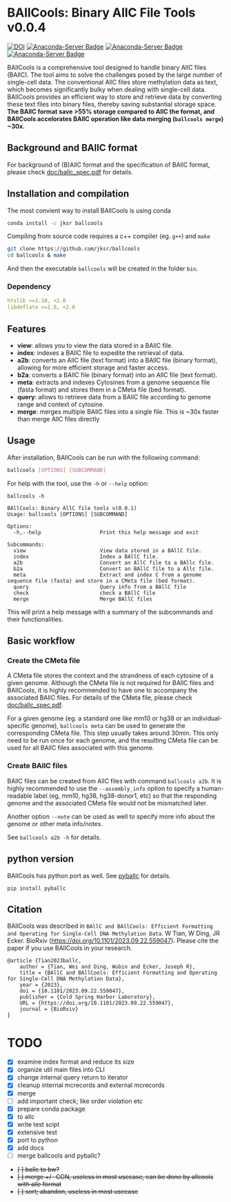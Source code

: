 # BAllCools: Binary AllC File Tools v0.0.4

[![DOI](https://zenodo.org/badge/653446390.svg)](https://zenodo.org/badge/latestdoi/653446390)
[![Anaconda-Server Badge](https://anaconda.org/jksr/ballcools/badges/version.svg)](https://anaconda.org/jksr/ballcools)
[![Anaconda-Server Badge](https://anaconda.org/jksr/ballcools/badges/latest_release_date.svg)](https://anaconda.org/jksr/ballcools)
[![Anaconda-Server Badge](https://anaconda.org/jksr/ballcools/badges/platforms.svg)](https://anaconda.org/jksr/ballcools)


BAllCools is a comprehensive tool designed to handle binary AllC files (BAllC). The tool aims to solve the challenges posed by the large number of single-cell data. The conventional AllC files store methylation data as text, which becomes significantly bulky when dealing with single-cell data. BAllCools provides an efficient way to store and retrieve data by converting these text files into binary files, thereby saving substantial storage space. **The BAllC format save >55% storage compared to AllC the format, and BAllCools accelorates BAllC operation like data merging (`ballcools merge`) ~30x.**

## Background and BAllC format
For background of (B)AllC format and the specification of BAllC format, please check [doc/ballc_spec.pdf](https://github.com/jksr/ballcools/blob/main/doc/ballc_spec.pdf) for details.

## Installation and compilation
The most convient way to install BAllCools is using conda
```bash
conda install -c jksr ballcools
```

Compiling from source code requires a c++ compiler (eg. ```g++```) and ```make```
```bash
git clone https://github.com/jksr/ballcools
cd ballcools & make
```
And then the executable ```ballcools``` will be created in the folder ```bin```.

### Dependency
```yaml
htslib >=1.10, <2.0
libdeflate >=1.6, <2.0
```

## Features

- **view**: allows you to view the data stored in a BAllC file.
- **index**: indexes a BAllC file to expedite the retrieval of data.
- **a2b**: converts an AllC file (text format) into a BAllC file (binary format), allowing for more efficient storage and faster access.
- **b2a**: converts a BAllC file (binary format) into an AllC file (text format).
- **meta**: extracts and indexes Cytosines from a genome sequence file (fasta format) and stores them in a CMeta file (bed format).
- **query**: allows to retrieve data from a BAllC file according to genome range and context of cytosine.
- **merge**: merges multiple BAllC files into a single file. This is ~30x faster than merge AllC files directly


## Usage

After installation, BAllCools can be run with the following command:

```bash
ballcools [OPTIONS] [SUBCOMMAND]
```

For help with the tool, use the `-h` or `--help` option:

```shell
ballcools -h
```
```text
BAllCools: Binary AllC file tools v(0.0.1)
Usage: ballcools [OPTIONS] [SUBCOMMAND]

Options:
  -h,--help                   Print this help message and exit

Subcommands:
  view                        View data stored in a BAllC file.
  index                       Index a BAllC file.
  a2b                         Convert an AllC file to a BAllc file.
  b2a                         Convert an BAllC file to a Allc file.
  meta                        Extract and index C from a genome sequence file (fasta) and store in a CMeta file (bed format).
  query                       Query info from a BAllC file
  check                       check a BAllC file
  merge                       Merge BAllC files
```

This will print a help message with a summary of the subcommands and their functionalities.

## Basic workflow

### Create the CMeta file
A CMeta file stores the context and the strandness of each cytosine of a given genome.
Although the CMeta file is not required for BAllC files and BAllCools, 
it is highly recommended to have one to accompany the associated BAllC files.
For details of the CMeta file, please check [doc/ballc_spec.pdf](https://github.com/jksr/ballcools/blob/main/doc/ballc_spec.pdf).

For a given genome (eg. a standard one like mm10 or hg38 or an individual-specific genome), ```ballcools meta``` can be used to generate the corresponding CMeta file. This step usually takes around 30min. This only need to be run once for each genome, and the resulting CMeta file can be used for all BAllC files associated with this genome.


### Create BAllC files
BAllC files can be created from AllC files with command ```ballcools a2b```. It is highly recommended to use the ```--assembly_info``` option to specify a human-readable label (eg, mm10, hg38, hg38-donor1, etc) so that the responding genome and the associated CMeta file would not be mismatched later.

Another option ```--note``` can be used as well to specify more info about the genome or other meta info/notes.

See ```ballcools a2b -h``` for details.


## python version
BAllCools has python port as well. See [pyballc](https://github.com/jksr/pyballc) for details.
```
pip install pyballc
```

## Citation

BAllCools was described in ```BAllC and BAllCools: Efficient Formatting and Operating for Single-Cell DNA Methylation Data```. W Tian, W Ding, JR Ecker. BioRxiv (https://doi.org/10.1101/2023.09.22.559047). Please cite the paper if you use BAllCools in your research.

    @article {Tian2023ballc,
        author = {Tian, Wei and Ding, Wubin and Ecker, Joseph R},
        title = {BAllC and BAllCools: Efficient Formatting and Operating for Single-Cell DNA Methylation Data},
        year = {2023},
        doi = {10.1101/2023.09.22.559047},
        publisher = {Cold Spring Harbor Laboratory},
        URL = {https://doi.org/10.1101/2023.09.22.559047},
        journal = {BioRxiv}
    }
    
    
# TODO
- [x] examine index format and reduce its size
- [x] organize util main files into CLI
- [x] change internal query return to iterator
- [x] cleanup internal mcrecords and external mcrecords
- [x] merge
- [ ] add important check; like order violation etc
- [x] prepare conda package
- [x] to allc
- [x] write test scipt
- [x] extensive test
- [x] port to python
- [x] add docs
- [ ] merge ballcools and pyballc?
- ~~[ ] ballc to bw?~~
- ~~[ ] merge +/- CGN, useless in most usecase, can be done by allcools with allc format~~
- ~~[ ] sort; abandon, useless in most usecase~~

